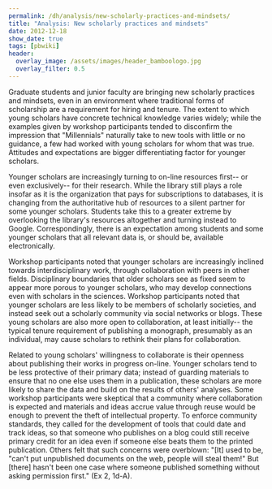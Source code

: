 ```yaml
---
permalink: /dh/analysis/new-scholarly-practices-and-mindsets/
title: "Analysis: New scholarly practices and mindsets"
date: 2012-12-18
show_date: true
tags: [pbwiki]
header:
  overlay_image: /assets/images/header_bamboologo.jpg
  overlay_filter: 0.5
---
```

<p>Graduate students and junior faculty are bringing new scholarly practices and mindsets, even in an environment where traditional forms of scholarship are a requirement for hiring and tenure. The extent to which young scholars have concrete technical knowledge varies widely; while the examples given by workshop participants tended to disconfirm the impression that "Millennials" naturally take to new tools with little or no guidance, a few had worked with young scholars for whom that was true. Attitudes and expectations are bigger differentiating factor for younger scholars.</p>
<p>Younger scholars are increasingly turning to on-line resources first-- or even exclusively-- for their research. While the library still plays a role insofar as it is the organization that pays for subscriptions to databases, it is changing from the authoritative hub of resources to a silent partner for some younger scholars. Students take this to a greater extreme by overlooking the library's resources altogether and turning instead to Google. Correspondingly, there is an expectation among students and some younger scholars that all relevant data is, or should be, available electronically.</p>
<p>Workshop participants noted that younger scholars are increasingly inclined towards interdisciplinary work, through collaboration with peers in other fields. Disciplinary boundaries that older scholars see as fixed seem to appear more porous to younger scholars, who may develop connections even with scholars in the sciences. Workshop participants noted that younger scholars are less likely to be members of scholarly societies, and instead seek out a scholarly community via social networks or blogs. These young scholars are also more open to collaboration, at least initially-- the typical tenure requirement of publishing a monograph, presumably as an individual, may cause scholars to rethink their plans for collaboration.</p>
<p>Related to young scholars' willingness to collaborate is their openness about publishing their works in progress on-line. Younger scholars tend to be less protective of their primary data; instead of guarding materials to ensure that no one else uses them in a publication, these scholars are more likely to share the data and build on the results of others' analyses. Some workshop participants were skeptical that a community where collaboration is expected and materials and ideas accrue value through reuse would be enough to prevent the theft of intellectual property. To enforce community standards, they called for the development of tools that could date and track ideas, so that someone who publishes on a blog could still receive primary credit for an idea even if someone else beats them to the printed publication. Others felt that such concerns were overblown: "[It] used to be, "can't put unpublished documents on the web, people will steal them!" But [there] hasn't been one case where someone published something without asking permission first." (Ex 2, 1d-A).</p>

